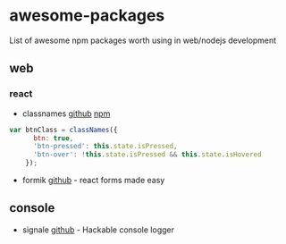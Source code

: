 # awesome-packages

List of awesome npm packages worth using in web/nodejs development


## web
### react
* classnames [github](https://github.com/JedWatson/classnames) [npm](https://www.npmjs.com/package/classnames)
```javascript
var btnClass = classNames({
      btn: true,
      'btn-pressed': this.state.isPressed,
      'btn-over': !this.state.isPressed && this.state.isHovered
    });
```
* formik [github](https://github.com/jaredpalmer/formik) - react forms made easy
## console
* signale [github](https://github.com/klauscfhq/signale) - Hackable console logger

